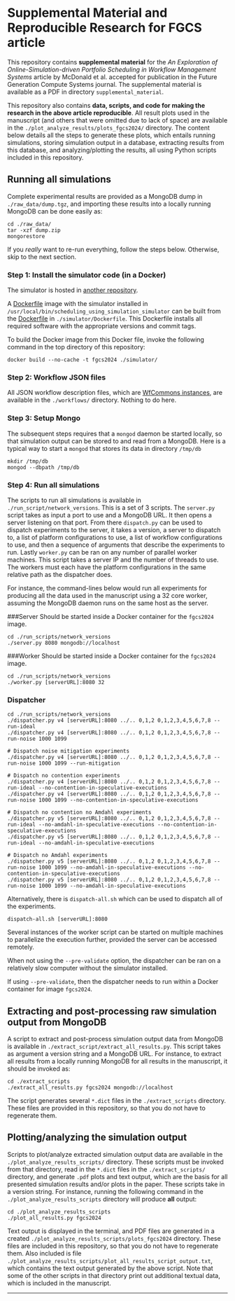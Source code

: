 # Supplemental Material and Reproducible Research for FGCS article

This repository contains **supplemental material** for the _An Exploration of Online-Simulation-driven Portfolio Scheduling in Workflow Management Systems_ article by McDonald et al. accepted for publication in the Future Generation Compute Systems journal. The supplemental material is available as a PDF in directory `supplemental_material`. 

This repository also contains **data, scripts, and code for making the
research in the above article reproducible**.  All result plots used in the
manuscript (and others that were omitted due to lack of space) are
available in the `./plot_analyze_results/plots_fgcs2024/` directory. The
content below details all the steps to generate these plots, which entails
running simulations, storing simulation output in a database, extracting
results from this database, and analyzing/plotting the results, all using
Python scripts included in this repository.

## Running all simulations

Complete experimental results are provided as a MongoDB dump in `./raw_data/dump.tgz`, and importing
these results into a locally running MongoDB can be done easily as: 
```
cd ./raw_data/
tar -xzf dump.zip
mongorestore
```
If you _really_ want to re-run everything, follow the steps below.  Otherwise, skip to the next section. 

### Step 1: Install the simulator code (in a Docker)

The simulator is hosted in [another
repository](https://github.com/wrench-project/scheduling_using_simulation_simulator).

A [Dockerfile](https://docs.docker.com/) image with the simulator installed in
`/usr/local/bin/scheduling_using_simulation_simulator` can be built from the [Dockerfile](https://docs.docker.com/engine/reference/builder/) in `./simulator/Dockerfile`.  This Dockerfile installs all required software with the appropriate versions and commit tags. 

To build the Docker image from this Docker file, invoke the following command in the top directory of this repository: 
```
docker build --no-cache -t fgcs2024 ./simulator/
```

### Step 2: Workflow JSON files

All JSON workflow description files, which are [WfCommons instances](https://wfcommons.org/instances), are available in the `./workflows/` directory.  Nothing to do here. 

### Step 3: Setup Mongo

The subsequent steps requires that a `mongod` daemon be started locally, so
that simulation output can be stored to and read from a MongoDB.   Here is 
a typical way to start a `mongod` that stores its data in directory `/tmp/db`

```
mkdir /tmp/db
mongod --dbpath /tmp/db 
```

### Step 4: Run all simulations

The scripts to run all simulations is available in `./run_script/network_versions`. This is a set of 3 scripts.  The `server.py` script takes as input a port to use and a MongoDB URL.  It then opens a server listening on that port.  From there `dispatch.py` can be used to dispatch experiments to the server, it takes a version, a server to dispatch to, a list of platform configurations to use, a list of workflow configurations to use, and then a sequence of arguments that describe the experiments to run.
Lastly `worker.py` can be ran on any number of parallel worker machines.  This script takes a server IP and the number of threads to use.
The workers must each have the platform configurations in the same relative path as the dispatcher does.

For instance, the command-lines below would run all experiments for producing all the data used in the manuscript using a 32 core worker, assuming the MongoDB daemon runs on the same host as the server.

###Server
Should be started inside a Docker container for the `fgcs2024` image.

```
cd ./run_scripts/network_versions
./server.py 8080 mongodb://localhost
```
###Worker
Should be started inside a Docker container for the `fgcs2024` image.

```
cd ./run_scripts/network_versions
./worker.py [serverURL]:8080 32
```

### Dispatcher

```
cd ./run_scripts/network_versions
./dispatcher.py v4 [serverURL]:8080 ../.. 0,1,2 0,1,2,3,4,5,6,7,8 --run-ideal
./dispatcher.py v4 [serverURL]:8080 ../.. 0,1,2 0,1,2,3,4,5,6,7,8 --run-noise 1000 1099

# Dispatch noise mitigation experiments
./dispatcher.py v4 [serverURL]:8080 ../.. 0,1,2 0,1,2,3,4,5,6,7,8 --run-noise 1000 1099 --run-mitigation

# Dispatch no contention experiments
./dispatcher.py v4 [serverURL]:8080 ../.. 0,1,2 0,1,2,3,4,5,6,7,8 --run-ideal --no-contention-in-speculative-executions
./dispatcher.py v4 [serverURL]:8080 ../.. 0,1,2 0,1,2,3,4,5,6,7,8 --run-noise 1000 1099 --no-contention-in-speculative-executions

# Dispatch no contention no Amdahl experiments
./dispatcher.py v5 [serverURL]:8080 ../.. 0,1,2 0,1,2,3,4,5,6,7,8 --run-ideal --no-amdahl-in-speculative-executions --no-contention-in-speculative-executions
./dispatcher.py v5 [serverURL]:8080 ../.. 0,1,2 0,1,2,3,4,5,6,7,8 --run-ideal --no-amdahl-in-speculative-executions 

# Dispatch no Amdahl experiments
./dispatcher.py v5 [serverURL]:8080 ../.. 0,1,2 0,1,2,3,4,5,6,7,8 --run-noise 1000 1099 --no-amdahl-in-speculative-executions --no-contention-in-speculative-executions
./dispatcher.py v5 [serverURL]:8080 ../.. 0,1,2 0,1,2,3,4,5,6,7,8 --run-noise 1000 1099 --no-amdahl-in-speculative-executions 
```
Alternatively, there is `dispatch-all.sh` which can be used to dispatch all of the experiments. 

```
dispatch-all.sh [serverURL]:8080
```

Several instances of the worker script can be started on multiple machines to parallelize the execution further, provided the server can be accessed remotely.

When not using the `--pre-validate` option, the dispatcher can be ran on a relatively slow computer without the simulator installed.

If using `--pre-validate`, then the dispatcher needs to run within a Docker container for image `fgcs2024`.


## Extracting and post-processing raw simulation output from MongoDB

A script to extract and post-process simulation output data from MongoDB 
is available in `./extract_script/extract_all_results.py`. This script takes as
argument a version string and a MongoDB URL. For instance, to extract all
results from a locally running MongoDB for all results in the manuscript, it should be invoked as:

```
cd ./extract_scripts
./extract_all_results.py fgcs2024 mongodb://localhost
```

The script generates several `*.dict` files in the `./extract_scripts` directory. These files are provided in this repository, so that you do not have to regenerate them. 

## Plotting/analyzing the simulation output

Scripts to plot/analyze extracted simulation output data are available in
the `./plot_analyze_results_scripts/` directory.  These scripts must be invoked from that directory, read in the `*.dict`
files in the `./extract_scripts/` directory, and generate `.pdf` plots and
text output, which are the basis for all presented simulation results and/or plots in the
paper. These scripts take in a version string. For instance, running the following command
in the `./plot_analyze_results_scripts` directory will produce **all** output:

```
cd ./plot_analyze_results_scripts
./plot_all_results.py fgcs2024
```

Text output is displayed in the terminal, and PDF files are generated in a
created `./plot_analyze_results_scripts/plots_fgcs2024` directory. These
files are included in this repository, so that you do not have to
regenerate them. Also included is file
`./plot_analyze_results_scripts/plot_all_results_script_output.txt`, which
contains the text output generated by the above script. Note that some of
the other scripts in that directory print out additional textual data,
which is included in the manuscript.

---
